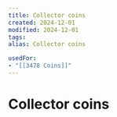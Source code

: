 ```yaml
---
title: Collector coins
created: 2024-12-01
modified: 2024-12-01
tags: 
alias: Collector coins

usedFor:
- "[[3478 Coins]]"
---
```

# Collector coins
